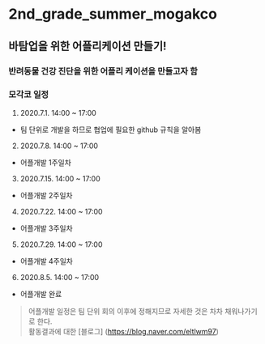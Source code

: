 # 2nd_grade_summer_mogakco

## 바탐업을 위한 어플리케이션 만들기!

### 반려동물 건강 진단을 위한 어플리 케이션을 만들고자 함

### 모각코 일정




1. 2020.7.1. 14:00 ~ 17:00
  + 팀 단위로 개발을 하므로 협업에 필요한 github 규칙을 알아봄 

2. 2020.7.8. 14:00 ~ 17:00
  + 어플개발 1주일차 

3. 2020.7.15. 14:00 ~ 17:00
  + 어플개발 2주일차

4. 2020.7.22. 14:00 ~ 17:00
  + 어플개발 3주일차

5. 2020.7.29. 14:00 ~ 17:00
  + 어플개발 4주일차

6. 2020.8.5. 14:00 ~ 17:00
  + 어플개발 완료
  
  
  
  

> 어플개발 일정은 팀 단위 회의 이후에 정해지므로 자세한 것은 차차 채워나가기로 한다.  
> 활동결과에 대한 [블로그] (https://blog.naver.com/eltlwm97)
